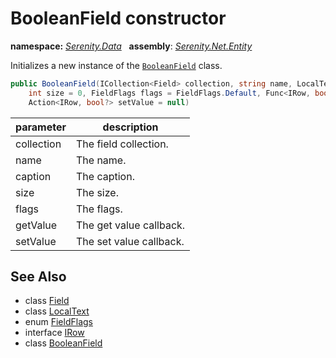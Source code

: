 # BooleanField constructor
**namespace:** *[Serenity.Data](../../README.md#serenity.data-namespace)*   **assembly**: *[Serenity.Net.Entity](../../README.md)*

Initializes a new instance of the [`BooleanField`](../BooleanField.md) class.

```csharp
public BooleanField(ICollection<Field> collection, string name, LocalText caption = null, 
    int size = 0, FieldFlags flags = FieldFlags.Default, Func<IRow, bool?> getValue = null, 
    Action<IRow, bool?> setValue = null)
```

| parameter | description |
| --- | --- |
| collection | The field collection. |
| name | The name. |
| caption | The caption. |
| size | The size. |
| flags | The flags. |
| getValue | The get value callback. |
| setValue | The set value callback. |

## See Also

* class [Field](../Field.md)
* class [LocalText](../Serenity.Net.Core/../../Serenity/LocalText.md)
* enum [FieldFlags](../Serenity.Net.Data/../FieldFlags.md)
* interface [IRow](../IRow.md)
* class [BooleanField](../BooleanField.md)